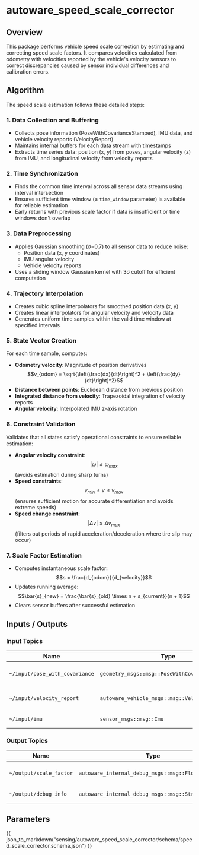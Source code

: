 # autoware_speed_scale_corrector

## Overview

This package performs vehicle speed scale correction by estimating and correcting speed scale factors. It compares velocities calculated from odometry with velocities reported by the vehicle's velocity sensors to correct discrepancies caused by sensor individual differences and calibration errors.

## Algorithm

The speed scale estimation follows these detailed steps:

### 1. Data Collection and Buffering

- Collects pose information (PoseWithCovarianceStamped), IMU data, and vehicle velocity reports (VelocityReport)
- Maintains internal buffers for each data stream with timestamps
- Extracts time series data: position (x, y) from poses, angular velocity (z) from IMU, and longitudinal velocity from velocity reports

### 2. Time Synchronization

- Finds the common time interval across all sensor data streams using interval intersection
- Ensures sufficient time window (≥ `time_window` parameter) is available for reliable estimation
- Early returns with previous scale factor if data is insufficient or time windows don't overlap

### 3. Data Preprocessing

- Applies Gaussian smoothing (σ=0.7) to all sensor data to reduce noise:
  - Position data (x, y coordinates)
  - IMU angular velocity
  - Vehicle velocity reports
- Uses a sliding window Gaussian kernel with 3σ cutoff for efficient computation

### 4. Trajectory Interpolation

- Creates cubic spline interpolators for smoothed position data (x, y)
- Creates linear interpolators for angular velocity and velocity data
- Generates uniform time samples within the valid time window at specified intervals

### 5. State Vector Creation

For each time sample, computes:

- **Odometry velocity**: Magnitude of position derivatives $$v_{odom} = \sqrt{\left(\frac{dx}{dt}\right)^2 + \left(\frac{dy}{dt}\right)^2}$$
- **Distance between points**: Euclidean distance from previous position
- **Integrated distance from velocity**: Trapezoidal integration of velocity reports
- **Angular velocity**: Interpolated IMU z-axis rotation

### 6. Constraint Validation

Validates that all states satisfy operational constraints to ensure reliable estimation:

- **Angular velocity constraint**: $$|\omega| \leq \omega_{max}$$ (avoids estimation during sharp turns)
- **Speed constraints**: $$v_{min} \leq v \leq v_{max}$$ (ensures sufficient motion for accurate differentiation and avoids extreme speeds)
- **Speed change constraint**: $$|\Delta v| \leq \Delta v_{max}$$ (filters out periods of rapid acceleration/deceleration where tire slip may occur)

### 7. Scale Factor Estimation

- Computes instantaneous scale factor: $$s = \frac{d_{odom}}{d_{velocity}}$$
- Updates running average: $$\bar{s}_{new} = \frac{\bar{s}_{old} \times n + s_{current}}{n + 1}$$
- Clears sensor buffers after successful estimation

## Inputs / Outputs

### Input Topics

| Name                           | Type                                            | Description                 |
| ------------------------------ | ----------------------------------------------- | --------------------------- |
| `~/input/pose_with_covariance` | `geometry_msgs::msg::PoseWithCovarianceStamped` | Pose information (odometry) |
| `~/input/velocity_report`      | `autoware_vehicle_msgs::msg::VelocityReport`    | Vehicle velocity report     |
| `~/input/imu`                  | `sensor_msgs::msg::Imu`                         | IMU sensor data             |

### Output Topics

| Name                    | Type                                                | Description                  |
| ----------------------- | --------------------------------------------------- | ---------------------------- |
| `~/output/scale_factor` | `autoware_internal_debug_msgs::msg::Float32Stamped` | Estimated speed scale factor |
| `~/output/debug_info`   | `autoware_internal_debug_msgs::msg::StringStamped`  | Debug information            |

## Parameters

{{ json_to_markdown("sensing/autoware_speed_scale_corrector/schema/speed_scale_corrector.schema.json") }}
